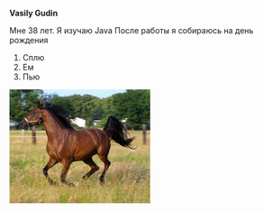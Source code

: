 **Vasily Gudin**

Мне 38 лет. Я изучаю Java
После работы я собираюсь на день рождения

1. Сплю
2. Ем
3. Пью

![Лошадь](img/horse.jpg)

